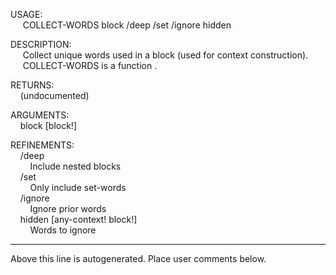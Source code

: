 USAGE:  
&nbsp;&nbsp;&nbsp;&nbsp;&nbsp;COLLECT-WORDS&nbsp;block&nbsp;/deep&nbsp;/set&nbsp;/ignore&nbsp;hidden  
  
DESCRIPTION:  
&nbsp;&nbsp;&nbsp;&nbsp;&nbsp;Collect&nbsp;unique&nbsp;words&nbsp;used&nbsp;in&nbsp;a&nbsp;block&nbsp;(used&nbsp;for&nbsp;context&nbsp;construction).  
&nbsp;&nbsp;&nbsp;&nbsp;&nbsp;COLLECT-WORDS&nbsp;is&nbsp;a&nbsp;function&nbsp;.  
  
RETURNS:  
&nbsp;&nbsp;&nbsp;&nbsp;(undocumented)  
  
ARGUMENTS:  
&nbsp;&nbsp;&nbsp;&nbsp;block&nbsp;[block!]  
  
REFINEMENTS:  
&nbsp;&nbsp;&nbsp;&nbsp;/deep  
&nbsp;&nbsp;&nbsp;&nbsp;&nbsp;&nbsp;&nbsp;&nbsp;Include&nbsp;nested&nbsp;blocks  
&nbsp;&nbsp;&nbsp;&nbsp;/set  
&nbsp;&nbsp;&nbsp;&nbsp;&nbsp;&nbsp;&nbsp;&nbsp;Only&nbsp;include&nbsp;set-words  
&nbsp;&nbsp;&nbsp;&nbsp;/ignore  
&nbsp;&nbsp;&nbsp;&nbsp;&nbsp;&nbsp;&nbsp;&nbsp;Ignore&nbsp;prior&nbsp;words  
&nbsp;&nbsp;&nbsp;&nbsp;hidden&nbsp;[any-context!&nbsp;block!]  
&nbsp;&nbsp;&nbsp;&nbsp;&nbsp;&nbsp;&nbsp;&nbsp;Words&nbsp;to&nbsp;ignore  
___
Above this line is autogenerated. Place user comments below.